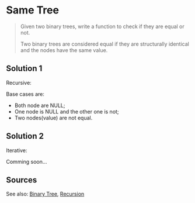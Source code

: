 # Same Tree

> Given two binary trees, write a function to check if they are equal or not.
> 
> Two binary trees are considered equal if they are structurally identical and the nodes have the same value.

## Solution 1

Recursive:

Base cases are:

* Both node are NULL;
* One node is NULL and the other one is not;
* Two nodes(value) are not equal.

## Solution 2

Iterative:

Comming soon...

## Sources

See also: [Binary Tree](https://github.com/T1ger/LeetCode/tree/master/src/maximum_depth_of_binary_tree#binary-tree), [Recursion](https://github.com/T1ger/LeetCode/tree/master/src/maximum_depth_of_binary_tree#recursion)
